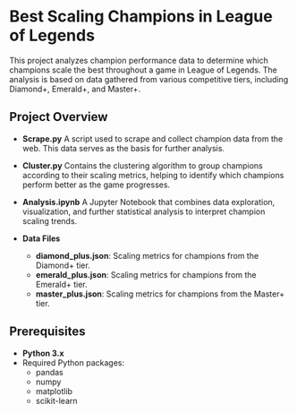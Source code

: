 # Best Scaling Champions in League of Legends

This project analyzes champion performance data to determine which champions scale the best throughout a game in League of Legends. The analysis is based on data gathered from various competitive tiers, including Diamond+, Emerald+, and Master+.

## Project Overview

- **Scrape.py**
  A script used to scrape and collect champion data from the web. This data serves as the basis for further analysis.

- **Cluster.py**
  Contains the clustering algorithm to group champions according to their scaling metrics, helping to identify which champions perform better as the game progresses.

- **Analysis.ipynb**
  A Jupyter Notebook that combines data exploration, visualization, and further statistical analysis to interpret champion scaling trends.

- **Data Files**
  - **diamond_plus.json**: Scaling metrics for champions from the Diamond+ tier.
  - **emerald_plus.json**: Scaling metrics for champions from the Emerald+ tier.
  - **master_plus.json**: Scaling metrics for champions from the Master+ tier.

## Prerequisites

- **Python 3.x**
- Required Python packages:
  - pandas
  - numpy
  - matplotlib
  - scikit-learn

